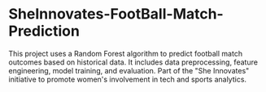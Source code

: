 # SheInnovates-FootBall-Match-Prediction
This project uses a Random Forest algorithm to predict football match outcomes based on historical data. It includes data preprocessing, feature engineering, model training, and evaluation. Part of the "She Innovates" initiative to promote women's involvement in tech and sports analytics.
